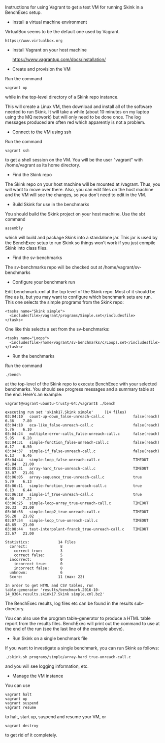 Instructions for using Vagrant to get a test VM for running Skink in a BenchExec
setup.

* Install a virtual machine environment

VirtualBox seems to be the default one used by Vagrant.

    https://www.virtualbox.org

* Install Vagrant on your host machine

    https://www.vagrantup.com/docs/installation/

* Create and provision the VM

Run the command

    vagrant up

while in the top-level directory of a Skink repo instance.

This will create a Linux VM, then download and install all of the software
needed to run Skink. It will take a while (about 10 minutes on my laptop using
the MQ network) but will only need to be done once. The log messages produced
are often red which apparently is not a problem.

* Connect to the VM using ssh

Run the command

    vagrant ssh

to get a shell session on the VM. You will be the user "vagrant" with
/home/vagrant as its home directory.

* Find the Skink repo

The Skink repo on your host machine will be mounted at /vagrant. Thus,
you will want to move over there. Also, you can edit files on the host
machine and the VM will see the changes, so you don't need to edit in
the VM.

* Build Skink for use in the benchmarks

You should build the Skink project on your host machine. Use the sbt
command

    assembly

which will build and package Skink into a standalone jar. This jar is
used by the BenchExec setup to run Skink so things won't work if you
just compile Skink into class files.

* Find the sv-benchmarks

The sv-benchmarks repo will be checked out at /home/vagrant/sv-benchmarks

* Configure your benchmark run

Edit benchmark.xml at the top level of the Skink repo. Most of it
should be fine as is, but you may want to configure which benchmark
sets are run. This one selects the simple programs from the Skink
repo:

    <tasks name="Skink simple">
      <includesfile>/vagrant/programs/Simple.set</includesfile>
    </tasks>

One like this selects a set from the sv-benchmarks:

    <tasks name="Loops">
      <includesfile>/home/vagrant/sv-benchmarks/c/Loops.set</includesfile>
    </tasks>

* Run the benchmarks

Run the command

    ./bench

at the top-level of the Skink repo to execute BenchExec with your selected
benchmarks. You should see progress messages and a summary table at the end.
Here's an example:

    vagrant@vagrant-ubuntu-trusty-64:/vagrant$ ./bench

    executing run set 'skink17.Skink simple'     (14 files)
    03:04:10   count-up-down_false-unreach-call.c             false(reach)              6.36    7.80
    03:04:18   eca-like_false-unreach-call.c                  false(reach)              5.76    6.10
    03:04:24   multiple-error-calls_false-unreach-call.c      false(reach)              5.95    6.28
    03:04:31   simple-function_false-unreach-call.c           false(reach)              6.17    6.50
    03:04:37   simple-if_false-unreach-call.c                 false(reach)              6.13    6.46
    03:04:44   simple-loop_false-unreach-call.c               TIMEOUT                  45.84   21.00
    03:05:31   array-hard_true-unreach-call.c                 TIMEOUT                  33.07   21.01
    03:06:05   array-sequence_true-unreach-call.c             true                      5.79    6.13
    03:06:11   simple-function_true-unreach-call.c            true                      6.13    6.44
    03:06:18   simple-if_true-unreach-call.c                  true                      6.90    7.22
    03:06:25   simple-loop-array_true-unreach-call.c          TIMEOUT                  30.33   21.00
    03:06:56   simple-loop2_true-unreach-call.c               TIMEOUT                  56.28   21.02
    03:07:54   simple-loop_true-unreach-call.c                TIMEOUT                  48.65   21.00
    03:08:44   test-interpolant-franck_true-unreach-call.c    TIMEOUT                  23.67   21.00

    Statistics:             14 Files
      correct:               8
        correct true:        3
        correct false:       5
      incorrect:             0
        incorrect true:      0
        incorrect false:     0
      unknown:               6
      Score:                11 (max: 22)

    In order to get HTML and CSV tables, run
    table-generator 'results/benchmark.2016-10-14_0304.results.skink17.Skink simple.xml.bz2'

The BenchExec results, log files etc can be found in the results sub-directory.

You can also use the program table-generator to produce a HTML table report from
the results files. BenchExec will print out the command to use at the end of the
run (see the last line of the example above).

* Run Skink on a single benchmark file

If you want to investigate a single benchmark, you can run Skink as follows:

    ./skink.sh programs/simple/array-hard_true-unreach-call.c

and you will see logging information, etc.    

* Manage the VM instance

You can use

    vagrant halt
    vagrant up
    vagrant suspend
    vagrant resume

to halt, start up, suspend and resume your VM, or

    vagrant destroy

to get rid of it completely.
